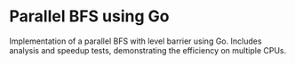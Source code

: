 # Parallel BFS using Go

Implementation of a parallel BFS with level barrier using Go. Includes analysis and speedup tests, demonstrating the efficiency on multiple CPUs.
